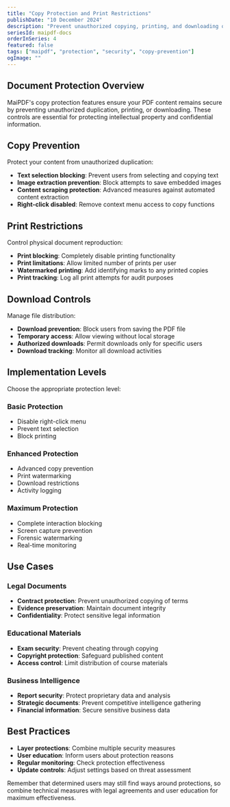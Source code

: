 ```yaml
---
title: "Copy Protection and Print Restrictions"
publishDate: "10 December 2024"
description: "Prevent unauthorized copying, printing, and downloading of your PDF documents with MaiPDF's protection features"
seriesId: maipdf-docs
orderInSeries: 4
featured: false
tags: ["maipdf", "protection", "security", "copy-prevention"]
ogImage: ""
---
```


## Document Protection Overview

MaiPDF's copy protection features ensure your PDF content remains secure by preventing unauthorized duplication, printing, or downloading. These controls are essential for protecting intellectual property and confidential information.

## Copy Prevention

Protect your content from unauthorized duplication:

- **Text selection blocking**: Prevent users from selecting and copying text
- **Image extraction prevention**: Block attempts to save embedded images
- **Content scraping protection**: Advanced measures against automated content extraction
- **Right-click disabled**: Remove context menu access to copy functions

## Print Restrictions

Control physical document reproduction:

- **Print blocking**: Completely disable printing functionality
- **Print limitations**: Allow limited number of prints per user
- **Watermarked printing**: Add identifying marks to any printed copies
- **Print tracking**: Log all print attempts for audit purposes

## Download Controls

Manage file distribution:

- **Download prevention**: Block users from saving the PDF file
- **Temporary access**: Allow viewing without local storage
- **Authorized downloads**: Permit downloads only for specific users
- **Download tracking**: Monitor all download activities

## Implementation Levels

Choose the appropriate protection level:

### Basic Protection
- Disable right-click menu
- Prevent text selection
- Block printing

### Enhanced Protection
- Advanced copy prevention
- Print watermarking
- Download restrictions
- Activity logging

### Maximum Protection
- Complete interaction blocking
- Screen capture prevention
- Forensic watermarking
- Real-time monitoring

## Use Cases

### Legal Documents
- **Contract protection**: Prevent unauthorized copying of terms
- **Evidence preservation**: Maintain document integrity
- **Confidentiality**: Protect sensitive legal information

### Educational Materials
- **Exam security**: Prevent cheating through copying
- **Copyright protection**: Safeguard published content
- **Access control**: Limit distribution of course materials

### Business Intelligence
- **Report security**: Protect proprietary data and analysis
- **Strategic documents**: Prevent competitive intelligence gathering
- **Financial information**: Secure sensitive business data

## Best Practices

- **Layer protections**: Combine multiple security measures
- **User education**: Inform users about protection reasons
- **Regular monitoring**: Check protection effectiveness
- **Update controls**: Adjust settings based on threat assessment

Remember that determined users may still find ways around protections, so combine technical measures with legal agreements and user education for maximum effectiveness.
